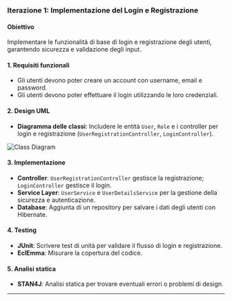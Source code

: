 ### Iterazione 1: Implementazione del Login e Registrazione
#### Obiettivo
Implementare le funzionalità di base di login e registrazione degli utenti, garantendo sicurezza e validazione degli input.

#### 1. Requisiti funzionali
- Gli utenti devono poter creare un account con username, email e password.
- Gli utenti devono poter effettuare il login utilizzando le loro credenziali.
  
#### 2. Design UML
- **Diagramma delle classi**: Includere le entità `User`, `Role` e i controller per login e registrazione (`UserRegistrationController`, `LoginController`).
  
![Class Diagram](https://www.planttext.com/api/plantuml/png/hPNVRi8W5CRlUGhIAwUpsMwRnRWuJKpSNEny0D9Y9L8mG3NBuhiFMlz02sONwqLJ-Gu_ldCuu5Wg95HLKW3sADkX0iDeoXHH1Ci8_W2edumYAU5QOd4UCCyGaZo1SwPmWOKrkY52gWzKuWIcIX1MM9hcX2HS8a8zutkzz96Bt2F97Q5KUeICLqBYvIPLLVxTqGUmm6gUznwwxWTGrfALcOuwS9AxisUN70saWvTsGASSNk02tUTTzNO5lRIfgMK8rOXEkRsGptFXGvohtjuXBst5APO6DU6KuamHpbxCsCY5Dc72lBkXNd1QDq78v5brEyNBcTWz4yAvGTusi-4dO1qVay8VZW_p7Oz_QDbxtLLhBD1L9t2oheO9PqgOVH6Uss652oALG6RBRe5EqfKEIx4ua4mljhxzi0rj-T4cpRWelSv57OI5mVGC-ErhsK3rXpl1sOa5BqZ87whK5klhBwkNVaTCPoqI-EeRRdckiK6prAXNftQn7pjtNDkxTbzVlj5p1Fl38OoUuhWVDHsLm2sIu4xrutXa5rfFq0OaQ1V1X7cpl4m0Oynoyp_n2m00)

#### 3. Implementazione
- **Controller**: `UserRegistrationController` gestisce la registrazione; `LoginController` gestisce il login.
- **Service Layer**: `UserService` e `UserDetailsService` per la gestione della sicurezza e autenticazione.
- **Database**: Aggiunta di un repository per salvare i dati degli utenti con Hibernate.

#### 4. Testing
- **JUnit**: Scrivere test di unità per validare il flusso di login e registrazione.
- **EclEmma**: Misurare la copertura del codice.

#### 5. Analisi statica
- **STAN4J**: Analisi statica per trovare eventuali errori o problemi di design.

---
